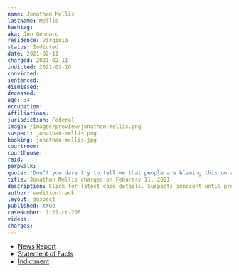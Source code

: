 ```yaml
---
name: Jonathan Mellis
lastName: Mellis
hashtag:
aka: Jon Gennaro
residence: Virginia
status: Indicted
date: 2021-02-11
charged: 2021-02-11
indicted: 2021-03-10
convicted: 
sentenced: 
dismissed: 
deceased:
age: 34
occupation:
affiliations:
jurisdiction: Federal
image: /images/preview/jonathan-mellis.png
suspect: jonathan-mellis.png
booking: jonathan-mellis.jpg
courtroom:
courthouse:
raid:
perpwalk:
quote: 'Don’t you dare try to tell me that people are blaming this on antifa and BLM. We proudly take responsibility for storming the castle.'
title: Jonathan Mellis charged on Feburary 11, 2021
description: Click for latest case details. Suspects innocent until proven guilty.
author: seditiontrack
layout: suspect
published: true
caseNumber: 1:21-cr-206
videos:
charges:
---
```

- [News Report](https://www.washingtontimes.com/news/2021/feb/16/capitol-raider-boasted-facebook-proudly-storming-c/)
- [Statement of Facts](https://www.justice.gov/usao-dc/case-multi-defendant/file/1371456/download)
- [Indictment](https://www.justice.gov/usao-dc/case-multi-defendant/file/1377796/download)
